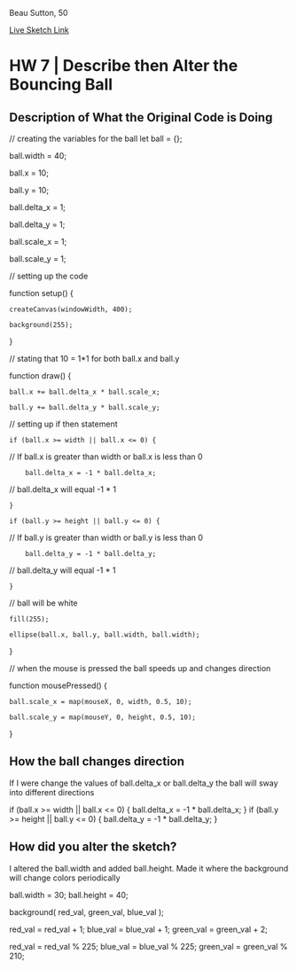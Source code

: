 Beau Sutton, 50

[Live Sketch Link](https://beausutton.github.io/120-work/HW-7/)


# HW 7 | Describe then Alter the Bouncing Ball

## Description of What the Original Code is Doing

// creating the variables for the ball
let ball = {};

ball.width = 40;

ball.x = 10;

ball.y = 10;

ball.delta_x = 1;

ball.delta_y = 1;

ball.scale_x = 1;

ball.scale_y = 1;

// setting up the code

function setup() {

    createCanvas(windowWidth, 400);

    background(255);

}

// stating that 10 = 1*1 for both ball.x and ball.y

function draw() {

    ball.x += ball.delta_x * ball.scale_x;

    ball.y += ball.delta_y * ball.scale_y;


// setting up if then statement

    if (ball.x >= width || ball.x <= 0) {

// If ball.x is greater than width or ball.x is less than 0

        ball.delta_x = -1 * ball.delta_x;

// ball.delta_x will equal -1 * 1        

    }

    if (ball.y >= height || ball.y <= 0) {

// If ball.y is greater than width or ball.y is less than 0

        ball.delta_y = -1 * ball.delta_y;

// ball.delta_y will equal -1 * 1     

    }

// ball will be white

    fill(255);

    ellipse(ball.x, ball.y, ball.width, ball.width);

}

// when the mouse is pressed the ball speeds up and changes direction

function mousePressed() {

    ball.scale_x = map(mouseX, 0, width, 0.5, 10);

    ball.scale_y = map(mouseY, 0, height, 0.5, 10);

}

## How the ball changes direction

If I were change the values of ball.delta_x or ball.delta_y the ball will sway into different directions

if (ball.x >= width || ball.x <= 0) {
    ball.delta_x = -1 * ball.delta_x;
}
if (ball.y >= height || ball.y <= 0) {
    ball.delta_y = -1 * ball.delta_y;
}

## How did you alter the sketch?

I altered the ball.width and added ball.height.
Made it where the background will change colors periodically

ball.width = 30;
ball.height = 40;

background( red_val, green_val, blue_val );

  red_val = red_val + 1;
  blue_val = blue_val + 1;
  green_val = green_val + 2;

  red_val = red_val % 225;
  blue_val = blue_val % 225;
  green_val = green_val % 210;
